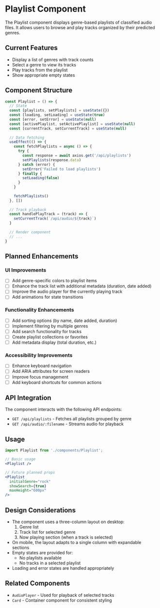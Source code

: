 # Playlist Component

The Playlist component displays genre-based playlists of classified audio files. It allows users to browse and play tracks organized by their predicted genres.

## Current Features

- Display a list of genres with track counts
- Select a genre to view its tracks
- Play tracks from the playlist
- Show appropriate empty states

## Component Structure

```jsx
const Playlist = () => {
  // State
  const [playlists, setPlaylists] = useState({})
  const [loading, setLoading] = useState(true)
  const [error, setError] = useState(null)
  const [activePlaylist, setActivePlaylist] = useState(null)
  const [currentTrack, setCurrentTrack] = useState(null)
  
  // Data fetching
  useEffect(() => {
    const fetchPlaylists = async () => {
      try {
        const response = await axios.get('/api/playlists')
        setPlaylists(response.data)
      } catch (error) {
        setError('Failed to load playlists')
      } finally {
        setLoading(false)
      }
    }
    
    fetchPlaylists()
  }, [])
  
  // Track playback
  const handlePlayTrack = (track) => {
    setCurrentTrack(`/api/audio/${track}`)
  }
  
  // Render component
  // ...
}
```

## Planned Enhancements

### UI Improvements

- [ ] Add genre-specific colors to playlist items
- [ ] Enhance the track list with additional metadata (duration, date added)
- [ ] Improve the audio player for the currently playing track
- [ ] Add animations for state transitions

### Functionality Enhancements

- [ ] Add sorting options (by name, date added, duration)
- [ ] Implement filtering by multiple genres
- [ ] Add search functionality for tracks
- [ ] Create playlist collections or favorites
- [ ] Add metadata display (total duration, etc.)

### Accessibility Improvements

- [ ] Enhance keyboard navigation
- [ ] Add ARIA attributes for screen readers
- [ ] Improve focus management
- [ ] Add keyboard shortcuts for common actions

## API Integration

The component interacts with the following API endpoints:

- `GET /api/playlists` - Fetches all playlists grouped by genre
- `GET /api/audio/:filename` - Streams audio for playback

## Usage

```jsx
import Playlist from './components/Playlist';

// Basic usage
<Playlist />

// Future planned props
<Playlist 
  initialGenre="rock"
  showSearch={true}
  maxHeight="600px"
/>
```

## Design Considerations

- The component uses a three-column layout on desktop:
  1. Genre list
  2. Track list for selected genre
  3. Now playing section (when a track is selected)
- On mobile, the layout adapts to a single column with expandable sections
- Empty states are provided for:
  - No playlists available
  - No tracks in a selected playlist
- Loading and error states are handled appropriately

## Related Components

- `AudioPlayer` - Used for playback of selected tracks
- `Card` - Container component for consistent styling
